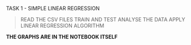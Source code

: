 TASK 1 - SIMPLE LINEAR REGRESSION

> READ THE CSV FILES TRAIN AND TEST
> ANALYSE THE DATA
> APPLY LINEAR REGRESSION ALGORITHM

**THE GRAPHS ARE IN THE NOTEBOOK ITSELF**
